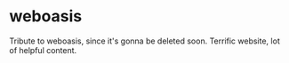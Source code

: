 # weboasis
Tribute to weboasis, since it's gonna be deleted soon. Terrific website, lot of helpful content.

